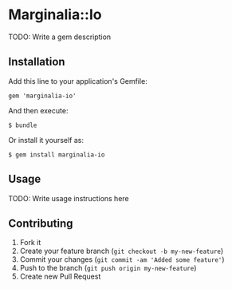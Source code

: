 # Marginalia::Io

TODO: Write a gem description

## Installation

Add this line to your application's Gemfile:

    gem 'marginalia-io'

And then execute:

    $ bundle

Or install it yourself as:

    $ gem install marginalia-io

## Usage

TODO: Write usage instructions here

## Contributing

1. Fork it
2. Create your feature branch (`git checkout -b my-new-feature`)
3. Commit your changes (`git commit -am 'Added some feature'`)
4. Push to the branch (`git push origin my-new-feature`)
5. Create new Pull Request
